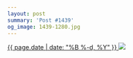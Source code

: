 ```yaml
---
layout: post
summary: 'Post #1439'
og_image: 1439-1280.jpg
---
```


<p>
 <time>
  <a href="/1439">
   {{ page.date | date: "%B %-d, %Y" }}
  </a>
 </time>
 <a href="/1439">
  <img sizes="(min-width: 700px) 50vw, calc(100vw - 2rem)" src="{{ site.assets_url }}/1439-640.jpg" srcset="{{ site.assets_url }}/1439-320.jpg 320w, {{ site.assets_url }}/1439-640.jpg 640w, {{ site.assets_url }}/1439-960.jpg 960w, {{ site.assets_url }}/1439-1280.jpg 1280w"/>
 </a>
</p>
